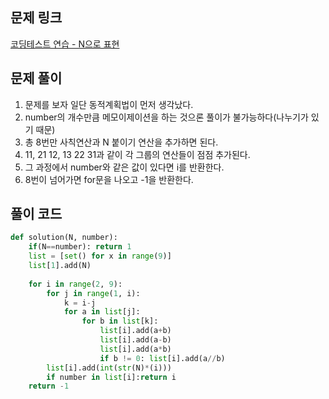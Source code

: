 ## 문제 링크

[코딩테스트 연습 - N으로 표현](https://school.programmers.co.kr/learn/courses/30/lessons/42895)

## 문제 풀이

1. 문제를 보자 일단 동적계획법이 먼저 생각났다.
2. number의 개수만큼 메모이제이션을 하는 것으론 풀이가 불가능하다(나누기가 있기 때문)
3. 총 8번만 사칙연산과 N 붙이기 연산을 추가하면 된다.
4. 11, 21 12, 13 22 31과 같이 각 그룹의 연산들이 점점 추가된다.
5. 그 과정에서 number와 같은 값이 있다면 i를 반환한다.
6. 8번이 넘어가면 for문을 나오고 -1을 반환한다.

## 풀이 코드

```python
def solution(N, number):
    if(N==number): return 1
    list = [set() for x in range(9)]
    list[1].add(N)
    
    for i in range(2, 9):
        for j in range(1, i):
            k = i-j
            for a in list[j]:
                for b in list[k]:
                    list[i].add(a+b)
                    list[i].add(a-b)
                    list[i].add(a*b)
                    if b != 0: list[i].add(a//b)
        list[i].add(int(str(N)*(i)))
        if number in list[i]:return i
    return -1
```